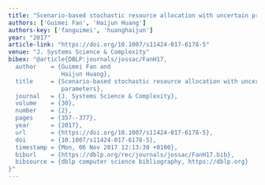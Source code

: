 ```yaml
---
title: "Scenario-based stochastic resource allocation with uncertain probability parameters"
authors: ['Guimei Fan', 'Haijun Huang']
authors-key: ['fanguimei', 'huanghaijun']
year: "2017"
article-link: "https://doi.org/10.1007/s11424-017-6178-5"
venue: "J. Systems Science & Complexity"
bibex: "@article{DBLP:journals/jossac/FanH17,
  author    = {Guimei Fan and
               Haijun Huang},
  title     = {Scenario-based stochastic resource allocation with uncertain probability
               parameters},
  journal   = {J. Systems Science & Complexity},
  volume    = {30},
  number    = {2},
  pages     = {357--377},
  year      = {2017},
  url       = {https://doi.org/10.1007/s11424-017-6178-5},
  doi       = {10.1007/s11424-017-6178-5},
  timestamp = {Mon, 06 Nov 2017 12:13:30 +0100},
  biburl    = {https://dblp.org/rec/journals/jossac/FanH17.bib},
  bibsource = {dblp computer science bibliography, https://dblp.org}
}"
---
```

